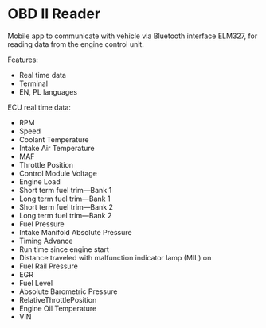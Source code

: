 
# OBD II Reader

Mobile app to communicate with vehicle via Bluetooth interface ELM327, for reading data from the engine control unit.

Features:
* Real time data
* Terminal
* EN, PL languages

ECU real time data:
* RPM 
* Speed
* Coolant Temperature
* Intake Air Temperature 
* MAF 
* Throttle Position
* Control Module Voltage
* Engine Load
* Short term fuel trim—Bank 1 
* Long term fuel trim—Bank 1 
* Short term fuel trim—Bank 2
* Long term fuel trim—Bank 2 
* Fuel Pressure
* Intake Manifold Absolute Pressure
* Timing Advance 
* Run time since engine start
* Distance traveled with malfunction indicator lamp (MIL) on
* Fuel Rail Pressure 
* EGR 
* Fuel Level
* Absolute Barometric Pressure 
* RelativeThrottlePosition 
* Engine Oil Temperature 
* VIN 
